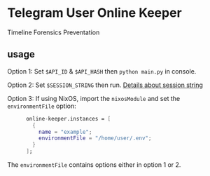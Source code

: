 # Telegram User Online Keeper

Timeline Forensics Preventation

## usage

Option 1: Set `$API_ID` & `$API_HASH` then `python main.py` in console.

Option 2: Set `$SESSION_STRING` then run. [Details about session string](https://docs.pyrogram.org/topics/storage-engines#persisting-sessions)

Option 3: If using NixOS, import the `nixosModule` and set the `environmentFile` option:

```nix
      online-keeper.instances = [
        {
          name = "example";
          environmentFile = "/home/user/.env";
        }
      ];
```

The `environmentFile` contains options either in option 1 or 2.
